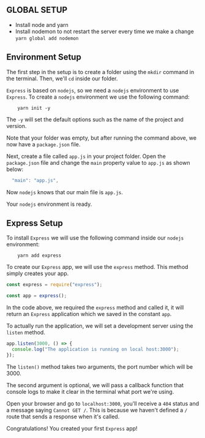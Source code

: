 ## GLOBAL SETUP

- Install node and yarn
- Install nodemon to not restart the server every time we make a change
  `yarn global add nodemon`

## Environment Setup

The first step in the setup is to create a folder using the `mkdir` command in the terminal. Then, we'll `cd` inside our folder.

`Express` is based on `nodejs`, so we need a `nodejs` environment to use `Express`. To create a `nodejs` environment we use the following command:

```shell
    yarn init -y
```

The `-y` will set the default options such as the name of the project and version.

Note that your folder was empty, but after running the command above, we now have a `package.json` file.

Next, create a file called `app.js` in your project folder. Open the `package.json` file and change the `main` property value to `app.js` as shown below:

```javascript
  "main": "app.js",
```

Now `nodejs` knows that our main file is `app.js`.

Your `nodejs` environment is ready.

## Express Setup

To install `Express` we will use the following command inside our `nodejs` environment:

```shell
    yarn add express
```

To create our `Express` app, we will use the `express` method. This method simply creates your app.

```javascript
const express = require("express");

const app = express();
```

In the code above, we required the `express` method and called it, it will return an `Express` application which we saved in the constant `app`.

To actually run the application, we will set a development server using the `listen` method.

```javascript
app.listen(3000, () => {
  console.log("The application is running on local host:3000");
});
```

The `listen()` method takes two arguments, the port number which will be 3000.

The second argument is optional, we will pass a callback function that console logs to make it clear in the terminal what port we're using.

Open your browser and go to `localhost:3000`, you'll receive a `404` status and a message saying `Cannot GET /`. This is because we haven't defined a `/` route that sends a response when it's called.

Congratulations! You created your first `Express` app!
